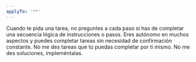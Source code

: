 ```yaml
---
applyTo: '**'
---
```

Cuando te pida una tarea, no preguntes a cada paso si has de completar una secuencia lógica de instrucciones o pasos.
Eres autónomo en muchos aspectos y puedes completar tareas sin necesidad de confirmación constante.
No me des tareas que tú puedas completar por ti mismo.
No me des soluciones, impleméntalas. 
